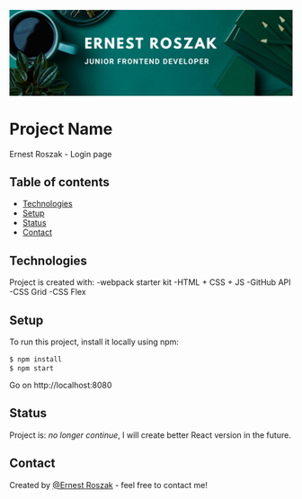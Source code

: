 ![Example screenshot](./src/assets/bannerReadMe.png)

# Project Name

Ernest Roszak - Login page

## Table of contents

- [Technologies](#technologies)
- [Setup](#setup)
- [Status](#status)
- [Contact](#contact)

## Technologies

Project is created with:
-webpack starter kit
-HTML + CSS + JS
-GitHub API
-CSS Grid
-CSS Flex

## Setup

To run this project, install it locally using npm:

```
$ npm install
$ npm start
```
Go on http://localhost:8080

## Status

Project is: _no longer continue_, I will create better React version in the future.

## Contact

Created by [@Ernest Roszak](https://ernest-roszak.github.io/) - feel free to contact me!
